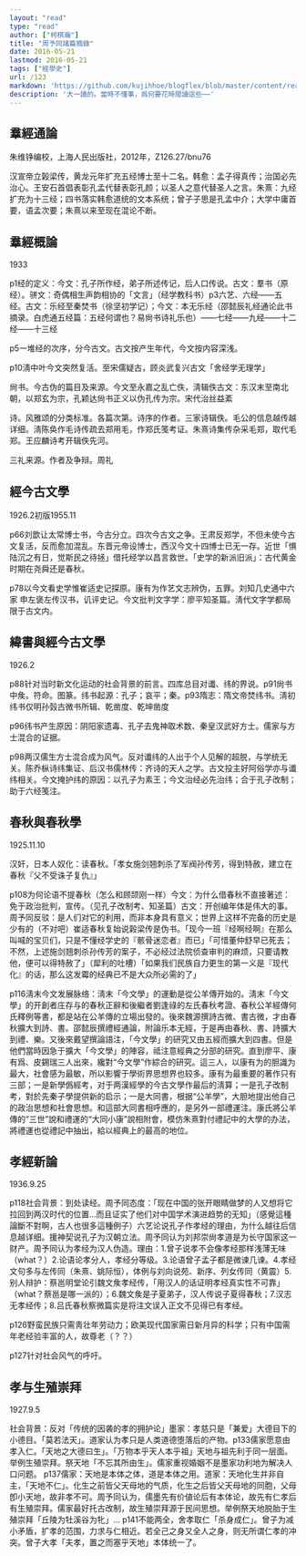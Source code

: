 ```yaml
---
layout: "read"
type: "read"
author: ["柯棋瀚"]
title: "周予同諸篇摘錄"
date: 2016-05-21
lastmod: 2016-05-21
tags: ["經學史"]
url: /123
markdown: 'https://github.com/kujihhoe/blogflex/blob/master/content/read/123周予同.md'
description: '大一讀的。當時不懂事，爲何要花時閒讀這些⋯⋯'
---
```


## 羣經通論

朱维铮编校，上海人民出版社，2012年，Z126.27/bnu76

汉宣帝立榖梁传，黄龙元年扩充五经博士至十二名。韩愈：孟子得真传；治国必先治心。王安石首倡表彰孔孟代替表彰孔颜；以圣人之意代替圣人之言。朱熹：九经扩充为十三经；四书落实韩愈道统的文本系统；曾子子思是孔孟中介；大学中庸首要，语孟次要；朱熹以来至现在混论不断。

## 羣經概論

1933

p1经的定义：今文：孔子所作经，弟子所述传记，后人口传说。古文：羣书（原经）。骈文：奇偶相生声韵相协的「文言」（经学教科书）p3六艺、六经——五经。古文：乐经至秦焚书（徐坚初学记）；今文：本无乐经（邵懿辰礼经通论此书摘录。白虎通五经篇：五经何谓也？易尙书诗礼乐也）——七经——九经——十二经——十三经

p5一堆经的次序，分今古文。古文按产生年代，今文按内容深浅。

p10淸中叶今文突然复活。至宋儒疑古，顾炎武复兴古文「舍经学无理学」

尙书。今古伪的篇目及来源。今文至永嘉之乱亡佚，淸辑佚古文：东汉末至南北朝，以郑玄为宗，孔颖达尙书正义以伪孔传为宗。宋代治丝益紊

诗。风雅颂的分类标准。各篇次第。诗序的作者。三家诗辑佚。毛公的信息越传越详细。淸陈奂作毛诗传疏去郑用毛，作郑氏笺考证。朱熹诗集传杂采毛郑，取代毛郑。王应麟诗考开辑佚先河。

三礼来源。作者及争辩。周礼

## 經今古文學

1926.2初版1955.11

p66刘歆让太常博士书，今古分立。四次今古文之争。王肃反郑学，不但未使今古文复活，反而愈加混乱。东晋元帝设博士，西汉今文十四博士已无一存。近世「惧陆沉之有日，觉斯民之待拯」借托经学以昌言救世。「史学的新派旧派」：古代黄金时期在尧舜还是春秋。

p78以今文看史学惟崔适史记探原。康有为作艺文志辨伪，五罪。刘知几史通中六家 申左褒左传汉书，讥评史记。今文批判文字学：廖平知圣篇。淸代文字学都局限于古文内。

## 緯書與經今古文學

1926.2

p88针对当时新文化运动的社会背景的前言。四库总目对谶、纬的界说。p91尙书中矦。符命。图篆。纬书起源：孔子；哀平；秦。p93隋志：隋文帝焚纬书。淸初纬书仅明孙瑴古微书所辑、乾凿度、乾坤凿度

p96纬书产生原因：阴阳家遗毒、孔子去鬼神取术数、秦皇汉武好方士。儒家与方士混合的证据。

p98两汉儒生方士混合成为风气。反对谶纬的人出于个人见解的超脱，与学统无关。陈乔枞诗纬集证、后汉书儒林传：齐诗的天人之学。古文投主好阿俗学亦与谶纬相关。今文掩护纬的原因：以孔子为素王；今文治经必先治纬；合于孔子改制；助于六经笺注。

## 春秋與春秋學

1925.11.10

汉奸，日本人奴化：读春秋。「孝女施剑翘刺杀了军阀孙传芳，得到特赦，建立在春秋『父不受诛子复仇』」

p108为何论语不提春秋（怎么和顾颉刚一样）今文：为什么借春秋不直接著述：免于政治批判，宣传。（见孔子改制考、知圣篇）古文：开创编年体是伟大的事。周予同反驳：是人们对它的利用，而非本身具有意义；世界上这样不完备的历史是少有的（不对吧）崔适春秋复始说榖梁传是伪书。「现今一班『经啊经啊』在那么叫喊的宝贝们，只是不懂经学史的『骸骨迷恋者』而已」「可惜董仲舒早已死去；不然，上述施剑翘刺杀孙传芳的案子，不必经过法院侦查审判的麻烦，只要请教他，便可以得特赦了」（犀利的吐槽）「如果我们民族自力更生的第一义是『现代化』的话，那么这发霉的经典已不是大众所必需的了」

p116淸末今文发展脉络：淸末「今文學」的運動是從<v>公羊傳</v>开始的。淸末「今文學」的开創者庄存与的<v>春秋正辭</v>和後繼者劉逢祿的<v>左氏春秋考證</v>、<v>春秋公羊經傳何氏釋例</v>等書，都是站在<v>公羊傳</v>的立場出發的。後來魏源撰<v>詩古微</v>、<v>書古微</v>，才由<v>春秋</v>擴大到<v>詩</v>、<v>書</v>。邵懿辰撰<v>禮經通論</v>，附論乐本无經，于是再由<v>春秋</v>、<v>書</v>、<v>詩</v>擴大到<v>禮</v>、<v>樂</v>。又後來戴望撰<v>論語注</v>，「今文學」的研究又由<v>五經</v>而擴大到四書。但是他們當時因急于擴大「今文學」的陣容，祗注意經典之分部的研究。直到廖平、康有爲、皮錫瑞三人出來，纔對“今文學”作綜合的研究。這三人，以康有为的胆識为最大，社會感为最敏，所以影響于學術界思想界也较多。康有为最重要的著作只有三部；一是<v>新學僞經考</v>，对于两漢經學的今古文學作最后的淸算；一是<v>孔子改制考</v>，對於先秦子學提供新的启示；一是<v>大同書</v>，根据“公羊學”，大胆地提出他自己的政治思想和社會思想。和這部<v>大同書</v>相呼應的，是另外一部<v>禮運注</v>。康氏將<v>公羊傳</v>的“三世”說和<v>禮運</v>的“大同小康”說相附會，模仿朱熹對付<v>禮記</v>中的<v>大學</v>的办法，將<v>禮運</v>也從<v>禮記</v>中抽出，給以經典上的最高的地位。

## 孝經新論

1936.9.25

p118社会背景：到处读经。周予同态度：「现在中国的张开眼睛做梦的人又想将它拉回到两汉时代的位置…而且证实了他们对中国学术演进趋势的无知」（感覺這種論斷不對啊，古人也很多這種例子）六艺论说孔子作孝经的理由，为什么越往后信息越详细。援神契说孔子为汉朝立法。周予同认为刘邦崇尙孝道是为长守国家这一财产。周予同认为孝经为汉人伪造。理由：1.曾子说孝不会像孝经那样浅薄无味（what？）2.论语论孝分人，孝经分等级。3.论语曾子孟子都是微谏几谏。4.孝经文句多与左传同（朱熹、姚际恒），体例与刘向说苑、新序、列女传同（黄震）5.别人辩护：蔡邕明堂论引魏文矦孝经传，「用汉人的话证明孝经真实性不可靠」（what？蔡邕是哪一派的）；6.魏文矦是子夏弟子，汉人传说子夏得春秋；7.汉志无孝经传；8.吕氏春秋察微篇实是将注文误入正文不见得已有孝经。

p126野蛮民族只需靑壮年劳动力；欧美现代国家需日新月异的科学；只有中国需年老经验丰富的人，故尊老（？？）

p127针对社会风气的呼吁。

## 孝与生殖崇拜

1927.9.5

社会背景：反对「传统的因袭的孝的拥护论」墨家：孝慈只是「兼爱」大德目下的小德目。「莫若法天」。道家认为孝只是人类道德堕落后的产物。p133儒家愿意由孝入仁。「天地之大德曰生」。「万物本乎天人本乎祖」天地与祖先利于同一层面。举例生殖崇拜。祭天地「不忘其所由生」。儒家重视婚姻不是墨家功利地为解决人口问题。
p137儒家：天地是本体之体，道是本体之用。道家：天地化生并非自主，「天地不仁」。化生之前皆父天母地的气质，化生之后皆父天母地的同胞，父母卽小天地，故非孝不可。周予同认为，儒墨先有价値论后有本体论，故先有仁孝后有生殖崇拜。儒家最好托古改制，故生殖崇拜源于民间思想。举例祭天地脱胎于生殖崇拜「丘陵为牡溪谷为牝」…
p141不能两全，舍孝取仁「杀身成仁」。曾子为减小矛盾，扩孝的范围，力求与仁相近。若全己之身又全人之身，则无所谓仁孝的冲突。曾子大孝「夫孝，置之而塞乎天地」本体统一了。
